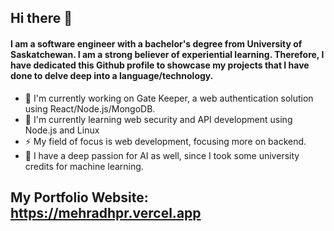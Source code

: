 ## Hi there 👋

#### I am a software engineer with a bachelor's degree from University of Saskatchewan. I am a strong believer of experiential learning. Therefore, I have dedicated this Github profile to showcase my projects that I have done to delve deep into a language/technology.
- 🔭 I'm currently working on Gate Keeper, a web authentication solution using React/Node.js/MongoDB.
- 🌱 I'm currently learning web security and API development using Node.js and Linux
- ⚡ My field of focus is web development, focusing more on backend.
- 💬 I have a deep passion for AI as well, since I took some university credits for machine learning.

## My Portfolio Website: https://mehradhpr.vercel.app
